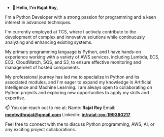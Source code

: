 - **👋 Hello, I'm Rajat Roy,**

I'm a Python Developer with a strong passion for programming and a keen interest in advanced techniques.

I'm currently employed at TCS, where I actively contribute to the development of complex and innovative solutions while continuously analyzing and enhancing existing systems.

My primary programming language is Python, and I have hands-on experience working with a variety of AWS services, including Lambda, ECS, EC2, CloudWatch, SQS, and S3, to ensure effective monitoring and management of hosted components.
  

My professional journey has led me to specialize in Python and its associated modules, and I'm eager to expand my knowledge in Artificial Intelligence and Machine Learning. I am always open to collaborating on Python projects and exploring new opportunities to apply my skills and expertise.

📫 You can reach out to me at: Name: **Rajat Roy** Email: **meetwithrajat@gmail.com** LinkedIn: **[in/rajat-roy-199380217](https://www.linkedin.com/in/rajat-roy-199380217/)**

Feel free to connect with me to discuss Python programming, AWS, AI, or any exciting project collaborations.

<!---
MeetWithRajat/MeetWithRajat is a ✨ special ✨ repository because its `README.md` (this file) appears on your GitHub profile.
You can click the Preview link to take a look at your changes.
--->
